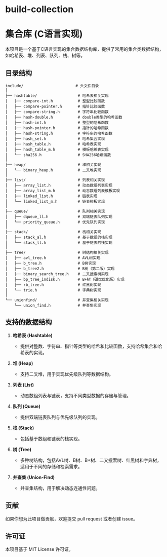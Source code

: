 # build-collection
# 集合库 (C语言实现)
本项目是一个基于C语言实现的集合数据结构库，提供了常用的集合类数据结构，如哈希表、堆、列表、队列、栈、树等。
## 目录结构
```
include/                       # 头文件目录
│
├── hashtable/                  # 哈希表相关实现
│   ├── compare-int.h           # 整型比较函数
│   ├── compare-pointer.h       # 指针比较函数
│   ├── compare-string.h        # 字符串比较函数
│   ├── hash-double.h           # double类型的哈希函数
│   ├── hash-int.h              # 整型的哈希函数
│   ├── hash-pointer.h          # 指针的哈希函数
│   ├── hash-string.h           # 字符串的哈希函数
│   ├── hash_set.h              # 哈希集合实现
│   ├── hash_table.h            # 哈希表实现
│   ├── hash_table_m.h          # 模板哈希表实现
│   └── sha256.h                # SHA256哈希函数
│
├── heap/                       # 堆相关实现
│   └── binary_heap.h           # 二叉堆实现
│
├── list/                       # 列表相关实现
│   ├── array_list.h            # 动态数组列表实现
│   ├── array_list_m.h          # 动态数组列表模板实现
│   ├── linked_list.h           # 链表实现
│   └── linked_list_m.h         # 链表模板实现
│
├── queue/                      # 队列相关实现
│   ├── dqueue_ll.h             # 双端链表队列实现
│   └── priority_queue.h        # 优先队列实现
│
├── stack/                      # 栈相关实现
│   ├── stack_al.h              # 基于数组的栈实现
│   └── stack_ll.h              # 基于链表的栈实现
│
├── tree/                       # 树结构相关实现
│   ├── avl_tree.h              # AVL树实现
│   ├── b_tree.h                # B树实现
│   ├── b_tree2.h               # B树（第二版）实现
│   ├── binary_search_tree.h    # 二叉搜索树实现
│   ├── bp_tree_indisk.h        # B+树（磁盘优化版）实现
│   ├── rb_tree.h               # 红黑树实现
│   └── trie.h                  # 字典树实现
│
└── unionfind/                  # 并查集相关实现
    └── union_find.h            # 并查集实现

```


## 支持的数据结构

1. **哈希表 (Hashtable)**
    - 提供对整数、字符串、指针等类型的哈希和比较函数，支持哈希集合和哈希表的实现。

2. **堆 (Heap)**
    - 支持二叉堆，用于实现优先级队列等数据结构。

3. **列表 (List)**
    - 动态数组列表与链表，支持不同类型数据的存储与管理。

4. **队列 (Queue)**
    - 提供双端链表队列与优先级队列的实现。

5. **栈 (Stack)**
    - 包括基于数组和链表的栈实现。

6. **树 (Tree)**
    - 多种树结构，包括AVL树、B树、B+树、二叉搜索树、红黑树和字典树，适用于不同的存储和检索需求。

7. **并查集 (Union-Find)**
    - 并查集结构，用于解决动态连通性问题。

## 贡献
如果你想为此项目做贡献，欢迎提交 pull request 或者创建 issue。
## 许可证
本项目基于 MIT License 许可证。
